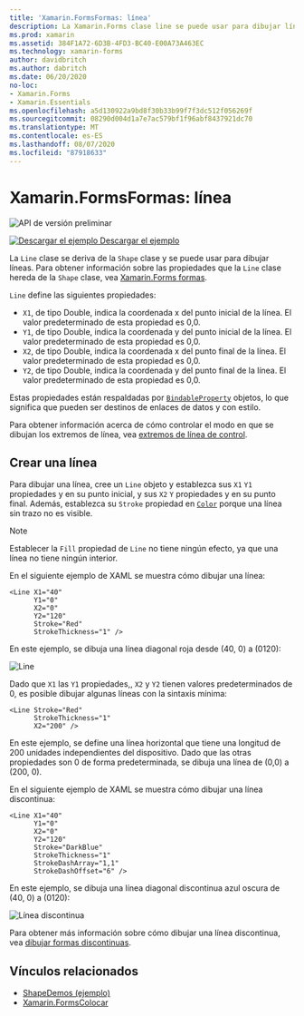 ```yaml
---
title: 'Xamarin.FormsFormas: línea'
description: La Xamarin.Forms clase line se puede usar para dibujar líneas.
ms.prod: xamarin
ms.assetid: 384F1A72-6D3B-4FD3-BC40-E00A73A463EC
ms.technology: xamarin-forms
author: davidbritch
ms.author: dabritch
ms.date: 06/20/2020
no-loc:
- Xamarin.Forms
- Xamarin.Essentials
ms.openlocfilehash: a5d130922a9bd8f30b33b99f7f3dc512f056269f
ms.sourcegitcommit: 08290d004d1a7e7ac579bf1f96abf8437921dc70
ms.translationtype: MT
ms.contentlocale: es-ES
ms.lasthandoff: 08/07/2020
ms.locfileid: "87918633"
---
```

# <a name="no-locxamarinforms-shapes-line"></a>Xamarin.FormsFormas: línea

![API de versión preliminar](~/media/shared/preview.png)

[![Descargar el ejemplo](~/media/shared/download.png) Descargar el ejemplo](https://docs.microsoft.com/samples/xamarin/xamarin-forms-samples/userinterface-shapesdemos/)

La `Line` clase se deriva de la `Shape` clase y se puede usar para dibujar líneas. Para obtener información sobre las propiedades que la `Line` clase hereda de la `Shape` clase, vea [ Xamarin.Forms formas](index.md).

`Line` define las siguientes propiedades:

- `X1`, de tipo Double, indica la coordenada x del punto inicial de la línea. El valor predeterminado de esta propiedad es 0,0.
- `Y1`, de tipo Double, indica la coordenada y del punto inicial de la línea. El valor predeterminado de esta propiedad es 0,0.
- `X2`, de tipo Double, indica la coordenada x del punto final de la línea. El valor predeterminado de esta propiedad es 0,0.
- `Y2`, de tipo Double, indica la coordenada y del punto final de la línea. El valor predeterminado de esta propiedad es 0,0.

Estas propiedades están respaldadas por [`BindableProperty`](xref:Xamarin.Forms.BindableProperty) objetos, lo que significa que pueden ser destinos de enlaces de datos y con estilo.

Para obtener información acerca de cómo controlar el modo en que se dibujan los extremos de línea, vea [extremos de línea de control](index.md#control-line-ends).

## <a name="create-a-line"></a>Crear una línea

Para dibujar una línea, cree un `Line` objeto y establezca sus `X1` `Y1` propiedades y en su punto inicial, y sus `X2` `Y` propiedades y en su punto final. Además, establezca su `Stroke` propiedad en [`Color`](xref:Xamarin.Forms.Color) porque una línea sin trazo no es visible.

> [!NOTE]
> Establecer la `Fill` propiedad de `Line` no tiene ningún efecto, ya que una línea no tiene ningún interior.

En el siguiente ejemplo de XAML se muestra cómo dibujar una línea:

```xaml
<Line X1="40"
      Y1="0"
      X2="0"
      Y2="120"
      Stroke="Red"
      StrokeThickness="1" />
```

En este ejemplo, se dibuja una línea diagonal roja desde (40, 0) a (0120):

![Line](line-images/line.png "Línea")

Dado que `X1` las `Y1` propiedades,, `X2` y `Y2` tienen valores predeterminados de 0, es posible dibujar algunas líneas con la sintaxis mínima:

```xaml
<Line Stroke="Red"
      StrokeThickness="1"
      X2="200" />
```

En este ejemplo, se define una línea horizontal que tiene una longitud de 200 unidades independientes del dispositivo. Dado que las otras propiedades son 0 de forma predeterminada, se dibuja una línea de (0,0) a (200, 0).

En el siguiente ejemplo de XAML se muestra cómo dibujar una línea discontinua:

```xaml
<Line X1="40"
      Y1="0"
      X2="0"
      Y2="120"
      Stroke="DarkBlue"
      StrokeThickness="1"
      StrokeDashArray="1,1"
      StrokeDashOffset="6" />
```

En este ejemplo, se dibuja una línea diagonal discontinua azul oscura de (40, 0) a (0120):

![Línea discontinua](line-images/dashed-line.png "Línea discontinua")

Para obtener más información sobre cómo dibujar una línea discontinua, vea [dibujar formas discontinuas](index.md#draw-dashed-shapes).

## <a name="related-links"></a>Vínculos relacionados

- [ShapeDemos (ejemplo)](https://docs.microsoft.com/samples/xamarin/xamarin-forms-samples/userinterface-shapesdemos/)
- [Xamarin.FormsColocar](index.md)
